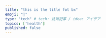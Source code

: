 ```yaml
---
title: "this is the title fot bx"
emoji: "📌"
type: "tech" # tech: 技術記事 / idea: アイデア
topics: ['health']
published: false
---
```

